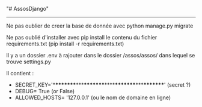 "# AssosDjango"

---

Ne pas oublier de creer la base de donnée avec python manage.py migrate

Ne pas oublié d'installer avec pip install le contenu du fichier requirements.txt (pip install -r requirements.txt)

Il y a un dossier .env à rajouter dans le dossier /assos/assos/ dans lequel se trouve settings.py

Il contient :

- SECRET_KEY='\***\*\*\*\*\*\*\***\*\*\***\*\*\*\*\*\*\***\*\*\*\***\*\*\*\*\*\*\***\*\*\***\*\*\*\*\*\*\***' (secret ?)
- DEBUG= True (or False)
- ALLOWED_HOSTS= '127.0.0.1' (ou le nom de domaine en ligne)
